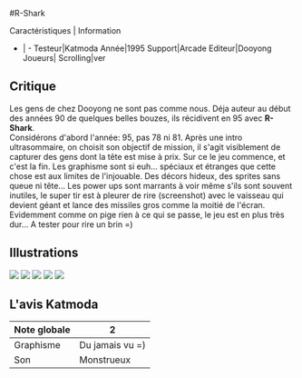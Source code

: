 #R-Shark

Caractéristiques | Information
- | -
Testeur|Katmoda
Année|1995
Support|Arcade
Editeur|Dooyong
Joueurs|
Scrolling|ver

## Critique
Les gens de chez Dooyong ne sont pas comme nous. Déja auteur au début des années 90 de quelques belles bouzes, ils récidivent en 95 avec <b>R-Shark</b>.<br/>Considérons d'abord l'année: 95, pas 78 ni 81. Après une intro ultrasommaire, on choisit son objectif de mission, il s'agit visiblement de capturer des gens dont la tête est mise à prix. Sur ce le jeu commence, et c'est la fin. Les graphisme sont si euh... spéciaux et étranges que cette chose est aux limites de l'injouable. Des décors hideux, des sprites sans queue ni tête... Les power ups sont marrants à voir même s'ils sont souvent inutiles, le super tir est à pleurer de rire (screenshot) avec le vaisseau qui devient géant et lance des missiles gros comme la moitié de l'écran.<br/>Evidemment comme on pige rien à ce qui se passe, le jeu est en plus très dur... A tester pour rire un brin =)

## Illustrations
![](http://www.shmup.com/images/thumbs/rshark.jpg)
![](http://www.shmup.com/images/thumbs/)
![](http://www.shmup.com/images/thumbs/)
![](http://www.shmup.com/images/thumbs/)
![](http://www.shmup.com/images/thumbs/)

## L'avis Katmoda
Note globale|2
-|-
Graphisme|Du jamais vu =)
Son|Monstrueux
